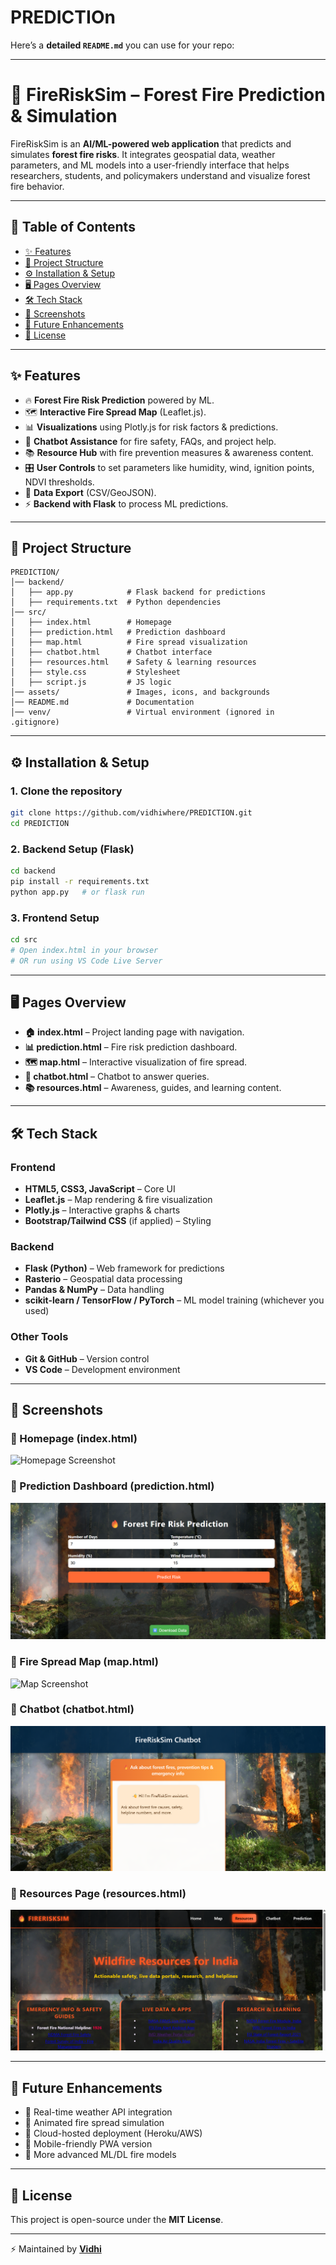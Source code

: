 # PREDICTIOn


Here’s a **detailed `README.md`** you can use for your repo:

---

# 🌲 FireRiskSim – Forest Fire Prediction & Simulation

FireRiskSim is an **AI/ML-powered web application** that predicts and simulates **forest fire risks**. It integrates geospatial data, weather parameters, and ML models into a user-friendly interface that helps researchers, students, and policymakers understand and visualize forest fire behavior.

---

## 📖 Table of Contents

* [✨ Features](#-features)
* [📂 Project Structure](#-project-structure)
* [⚙️ Installation & Setup](#️-installation--setup)
* [🖥️ Pages Overview](#️-pages-overview)
* [🛠️ Tech Stack](#️-tech-stack)
* [📸 Screenshots](#-screenshots)
* [🌟 Future Enhancements](#-future-enhancements)
* [📜 License](#-license)

---

## ✨ Features

* 🔥 **Forest Fire Risk Prediction** powered by ML.
* 🗺️ **Interactive Fire Spread Map** (Leaflet.js).
* 📊 **Visualizations** using Plotly.js for risk factors & predictions.
* 🤖 **Chatbot Assistance** for fire safety, FAQs, and project help.
* 📚 **Resource Hub** with fire prevention measures & awareness content.
* 🎛️ **User Controls** to set parameters like humidity, wind, ignition points, NDVI thresholds.
* 📂 **Data Export** (CSV/GeoJSON).
* ⚡ **Backend with Flask** to process ML predictions.

---

## 📂 Project Structure

```
PREDICTION/
│── backend/              
│   ├── app.py            # Flask backend for predictions
│   ├── requirements.txt  # Python dependencies
│── src/                  
│   ├── index.html        # Homepage
│   ├── prediction.html   # Prediction dashboard
│   ├── map.html          # Fire spread visualization
│   ├── chatbot.html      # Chatbot interface
│   ├── resources.html    # Safety & learning resources
│   ├── style.css         # Stylesheet
│   ├── script.js         # JS logic
│── assets/               # Images, icons, and backgrounds
│── README.md             # Documentation
│── venv/                 # Virtual environment (ignored in .gitignore)
```

---

## ⚙️ Installation & Setup

### 1. Clone the repository

```bash
git clone https://github.com/vidhiwhere/PREDICTION.git
cd PREDICTION
```

### 2. Backend Setup (Flask)

```bash
cd backend
pip install -r requirements.txt
python app.py   # or flask run
```

### 3. Frontend Setup

```bash
cd src
# Open index.html in your browser 
# OR run using VS Code Live Server
```

---

## 🖥️ Pages Overview

* **🏠 index.html** – Project landing page with navigation.
* **📊 prediction.html** – Fire risk prediction dashboard.
* **🗺️ map.html** – Interactive visualization of fire spread.
* **🤖 chatbot.html** – Chatbot to answer queries.
* **📚 resources.html** – Awareness, guides, and learning content.

---

## 🛠️ Tech Stack

### **Frontend**

* **HTML5, CSS3, JavaScript** – Core UI
* **Leaflet.js** – Map rendering & fire visualization
* **Plotly.js** – Interactive graphs & charts
* **Bootstrap/Tailwind CSS** (if applied) – Styling

### **Backend**

* **Flask (Python)** – Web framework for predictions
* **Rasterio** – Geospatial data processing
* **Pandas & NumPy** – Data handling
* **scikit-learn / TensorFlow / PyTorch** – ML model training (whichever you used)

### **Other Tools**

* **Git & GitHub** – Version control
* **VS Code** – Development environment

---

## 📸 Screenshots

### 🔹 Homepage (index.html)

![Homepage Screenshot](home.png)

### 🔹 Prediction Dashboard (prediction.html)

![Prediction Screenshot](prediction.png)

### 🔹 Fire Spread Map (map.html)

![Map Screenshot](map.png)

### 🔹 Chatbot (chatbot.html)

![Chatbot Screenshot](chatbot.png)

### 🔹 Resources Page (resources.html)

![Resources Screenshot](resources.png)

---

## 🌟 Future Enhancements

* 🔄 Real-time weather API integration
* 🎥 Animated fire spread simulation
* 📡 Cloud-hosted deployment (Heroku/AWS)
* 📱 Mobile-friendly PWA version
* 🧠 More advanced ML/DL fire models

---

## 📜 License

This project is open-source under the **MIT License**.

---

⚡ Maintained by **[Vidhi](https://github.com/vidhiwhere)**

